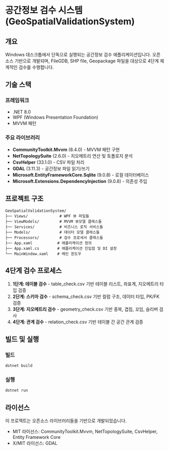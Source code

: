 # 공간정보 검수 시스템 (GeoSpatialValidationSystem)

## 개요
Windows 데스크톱에서 단독으로 실행되는 공간정보 검수 애플리케이션입니다. 
오픈소스 기반으로 개발되며, FileGDB, SHP file, Geopackage 파일을 대상으로 4단계 체계적인 검수를 수행합니다.

## 기술 스택

### 프레임워크
- .NET 8.0
- WPF (Windows Presentation Foundation)
- MVVM 패턴

### 주요 라이브러리
- **CommunityToolkit.Mvvm** (8.4.0) - MVVM 패턴 구현
- **NetTopologySuite** (2.6.0) - 지오메트리 연산 및 토폴로지 분석
- **CsvHelper** (33.1.0) - CSV 파일 처리
- **GDAL** (3.11.3) - 공간정보 파일 읽기/쓰기
- **Microsoft.EntityFrameworkCore.Sqlite** (9.0.8) - 로컬 데이터베이스
- **Microsoft.Extensions.DependencyInjection** (9.0.8) - 의존성 주입

## 프로젝트 구조

```
GeoSpatialValidationSystem/
├── Views/              # WPF 뷰 파일들
├── ViewModels/         # MVVM 뷰모델 클래스들
├── Services/           # 비즈니스 로직 서비스들
├── Models/             # 데이터 모델 클래스들
├── Processors/         # 검수 프로세서 클래스들
├── App.xaml           # 애플리케이션 정의
├── App.xaml.cs        # 애플리케이션 진입점 및 DI 설정
└── MainWindow.xaml    # 메인 윈도우
```

## 4단계 검수 프로세스

1. **1단계: 테이블 검수** - table_check.csv 기반 테이블 리스트, 좌표계, 지오메트리 타입 검증
2. **2단계: 스키마 검수** - schema_check.csv 기반 컬럼 구조, 데이터 타입, PK/FK 검증
3. **3단계: 지오메트리 검수** - geometry_check.csv 기반 중복, 겹침, 꼬임, 슬리버 검사
4. **4단계: 관계 검수** - relation_check.csv 기반 테이블 간 공간 관계 검증

## 빌드 및 실행

### 빌드
```bash
dotnet build
```

### 실행
```bash
dotnet run
```

## 라이선스
이 프로젝트는 오픈소스 라이브러리들을 기반으로 개발되었습니다.
- MIT 라이선스: CommunityToolkit.Mvvm, NetTopologySuite, CsvHelper, Entity Framework Core
- X/MIT 라이선스: GDAL